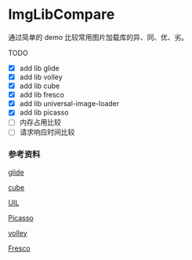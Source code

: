 # ImgLibCompare

通过简单的 demo 比较常用图片加载库的异、同、优、劣。

TODO

- [x] add lib glide
- [x] add lib volley
- [x] add lib cube
- [x] add lib fresco
- [x] add lib universal-image-loader
- [x] add lib picasso
- [ ] 内存占用比较
- [ ] 请求响应时间比较

### 参考资料

[glide](https://github.com/bumptech/glide)

[cube](https://github.com/liaohuqiu/cube-sdk)

[UIL](https://github.com/nostra13/Android-Universal-Image-Loader)

[Picasso](https://github.com/square/picasso/blob/master/picasso-sample/src/main/java/com/example/picasso/SquaredImageView.java)

[volley](https://github.com/google/volley)

[Fresco](https://github.com/facebook/fresco)